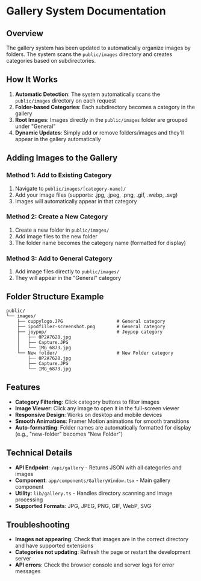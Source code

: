 # Gallery System Documentation

## Overview

The gallery system has been updated to automatically organize images by folders. The system scans the `public/images` directory and creates categories based on subdirectories.

## How It Works

1. **Automatic Detection**: The system automatically scans the `public/images` directory on each request
2. **Folder-based Categories**: Each subdirectory becomes a category in the gallery
3. **Root Images**: Images directly in the `public/images` folder are grouped under "General"
4. **Dynamic Updates**: Simply add or remove folders/images and they'll appear in the gallery automatically

## Adding Images to the Gallery

### Method 1: Add to Existing Category
1. Navigate to `public/images/[category-name]/`
2. Add your image files (supports: .jpg, .jpeg, .png, .gif, .webp, .svg)
3. Images will automatically appear in that category

### Method 2: Create a New Category
1. Create a new folder in `public/images/`
2. Add image files to the new folder
3. The folder name becomes the category name (formatted for display)

### Method 3: Add to General Category
1. Add image files directly to `public/images/`
2. They will appear in the "General" category

## Folder Structure Example

```
public/
└── images/
    ├── cuppylogo.JPG                    # General category
    ├── ipodfiller-screenshot.png        # General category
    ├── joypop/                          # Joypop category
    │   ├── 0P2A7628.jpg
    │   ├── Capture.JPG
    │   └── IMG_6873.jpg
    └── New folder/                      # New Folder category
        ├── 0P2A7628.jpg
        ├── Capture.JPG
        └── IMG_6873.jpg
```

## Features

- **Category Filtering**: Click category buttons to filter images
- **Image Viewer**: Click any image to open it in the full-screen viewer
- **Responsive Design**: Works on desktop and mobile devices
- **Smooth Animations**: Framer Motion animations for smooth transitions
- **Auto-formatting**: Folder names are automatically formatted for display (e.g., "new-folder" becomes "New Folder")

## Technical Details

- **API Endpoint**: `/api/gallery` - Returns JSON with all categories and images
- **Component**: `app/components/GalleryWindow.tsx` - Main gallery component
- **Utility**: `lib/gallery.ts` - Handles directory scanning and image processing
- **Supported Formats**: JPG, JPEG, PNG, GIF, WebP, SVG

## Troubleshooting

- **Images not appearing**: Check that images are in the correct directory and have supported extensions
- **Categories not updating**: Refresh the page or restart the development server
- **API errors**: Check the browser console and server logs for error messages 